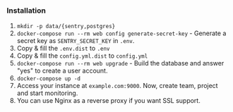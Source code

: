 ### Installation

1. `mkdir -p data/{sentry,postgres}`
2. `docker-compose run --rm web config generate-secret-key` - Generate a secret key as `SENTRY_SECRET_KEY` in `.env`.
3. Copy & fill the `.env.dist` to `.env`
4. Copy & fill the `config.yml.dist` to `config.yml`
3. `docker-compose run --rm web upgrade` - Build the database and answer "yes" to create a user account.
4. `docker-compose up -d`
5. Access your instance at `example.com:9000`. Now, create team, project and start monitoring.
6. You can use Nginx as a reverse proxy if you want SSL support.
